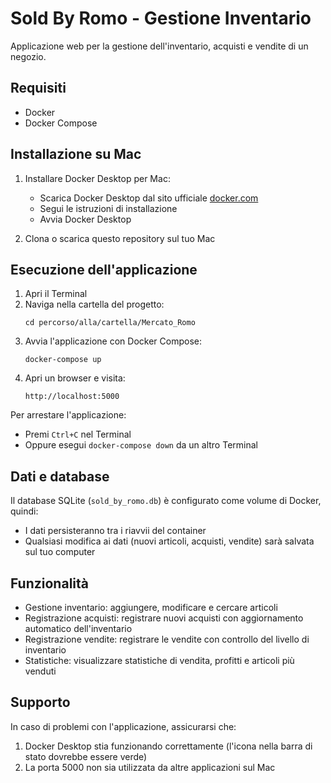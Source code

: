 # Sold By Romo - Gestione Inventario

Applicazione web per la gestione dell'inventario, acquisti e vendite di un negozio.

## Requisiti

- Docker
- Docker Compose

## Installazione su Mac

1. Installare Docker Desktop per Mac:
   - Scarica Docker Desktop dal sito ufficiale [docker.com](https://www.docker.com/products/docker-desktop)
   - Segui le istruzioni di installazione
   - Avvia Docker Desktop

2. Clona o scarica questo repository sul tuo Mac

## Esecuzione dell'applicazione

1. Apri il Terminal
2. Naviga nella cartella del progetto:
   ```
   cd percorso/alla/cartella/Mercato_Romo
   ```
3. Avvia l'applicazione con Docker Compose:
   ```
   docker-compose up
   ```
4. Apri un browser e visita:
   ```
   http://localhost:5000
   ```

Per arrestare l'applicazione:
- Premi `Ctrl+C` nel Terminal
- Oppure esegui `docker-compose down` da un altro Terminal

## Dati e database

Il database SQLite (`sold_by_romo.db`) è configurato come volume di Docker, quindi:
- I dati persisteranno tra i riavvii del container
- Qualsiasi modifica ai dati (nuovi articoli, acquisti, vendite) sarà salvata sul tuo computer

## Funzionalità

- Gestione inventario: aggiungere, modificare e cercare articoli
- Registrazione acquisti: registrare nuovi acquisti con aggiornamento automatico dell'inventario
- Registrazione vendite: registrare le vendite con controllo del livello di inventario
- Statistiche: visualizzare statistiche di vendita, profitti e articoli più venduti

## Supporto

In caso di problemi con l'applicazione, assicurarsi che:
1. Docker Desktop stia funzionando correttamente (l'icona nella barra di stato dovrebbe essere verde)
2. La porta 5000 non sia utilizzata da altre applicazioni sul Mac
